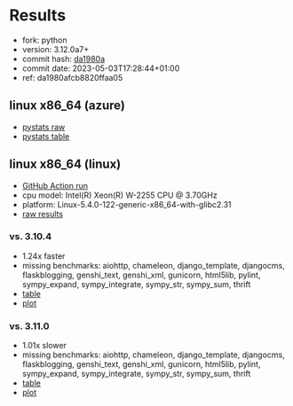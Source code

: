 # Results

- fork: python
- version: 3.12.0a7+
- commit hash: [da1980a](https://github.com/python/cpython/commit/da1980a)
- commit date: 2023-05-03T17:28:44+01:00
- ref: da1980afcb8820ffaa05

## linux x86_64 (azure)

- [pystats raw](bm-20230503-azure-x86_64-python-da1980afcb8820ffaa05-3.12.0a7%2B-da1980a-pystats.json)
- [pystats table](bm-20230503-azure-x86_64-python-da1980afcb8820ffaa05-3.12.0a7%2B-da1980a-pystats.md)

## linux x86_64 (linux)

- [GitHub Action run](https://github.com/faster-cpython/benchmarking/actions/runs/4879039553)
- cpu model: Intel(R) Xeon(R) W-2255 CPU @ 3.70GHz
- platform: Linux-5.4.0-122-generic-x86_64-with-glibc2.31
- [raw results](bm-20230503-linux-x86_64-python-da1980afcb8820ffaa05-3.12.0a7%2B-da1980a.json)

### vs. 3.10.4

- 1.24x faster
- missing benchmarks: aiohttp, chameleon, django_template, djangocms, flaskblogging, genshi_text, genshi_xml, gunicorn, html5lib, pylint, sympy_expand, sympy_integrate, sympy_str, sympy_sum, thrift
- [table](bm-20230503-linux-x86_64-python-da1980afcb8820ffaa05-3.12.0a7%2B-da1980a-vs-3.10.4.md)
- [plot](bm-20230503-linux-x86_64-python-da1980afcb8820ffaa05-3.12.0a7%2B-da1980a-vs-3.10.4.png)

### vs. 3.11.0

- 1.01x slower
- missing benchmarks: aiohttp, chameleon, django_template, djangocms, flaskblogging, genshi_text, genshi_xml, gunicorn, html5lib, pylint, sympy_expand, sympy_integrate, sympy_str, sympy_sum, thrift
- [table](bm-20230503-linux-x86_64-python-da1980afcb8820ffaa05-3.12.0a7%2B-da1980a-vs-3.11.0.md)
- [plot](bm-20230503-linux-x86_64-python-da1980afcb8820ffaa05-3.12.0a7%2B-da1980a-vs-3.11.0.png)

